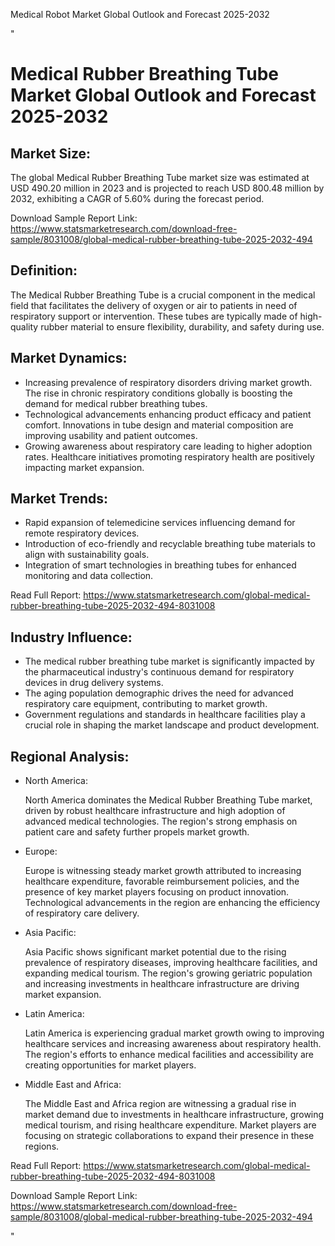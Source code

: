 Medical Robot Market Global Outlook and Forecast 2025-2032

"<html>
<body>
<h1>Medical Rubber Breathing Tube Market Global Outlook and Forecast 2025-2032</h1>

<h2>Market Size:</h2>
<p>The global Medical Rubber Breathing Tube market size was estimated at USD 490.20 million in 2023 and is projected to reach USD 800.48 million by 2032, exhibiting a CAGR of 5.60% during the forecast period.</p>
<p>Download Sample Report Link: <a href='https://www.statsmarketresearch.com/download-free-sample/8031008/global-medical-rubber-breathing-tube-2025-2032-494'>https://www.statsmarketresearch.com/download-free-sample/8031008/global-medical-rubber-breathing-tube-2025-2032-494</a></p>

<h2>Definition:</h2>
<p>The Medical Rubber Breathing Tube is a crucial component in the medical field that facilitates the delivery of oxygen or air to patients in need of respiratory support or intervention. These tubes are typically made of high-quality rubber material to ensure flexibility, durability, and safety during use.</p>

<h2>Market Dynamics:</h2>
<ul>
<li>Increasing prevalence of respiratory disorders driving market growth. The rise in chronic respiratory conditions globally is boosting the demand for medical rubber breathing tubes.</li>
<li>Technological advancements enhancing product efficacy and patient comfort. Innovations in tube design and material composition are improving usability and patient outcomes.</li>
<li>Growing awareness about respiratory care leading to higher adoption rates. Healthcare initiatives promoting respiratory health are positively impacting market expansion.</li>
</ul>

<h2>Market Trends:</h2>
<ul>
<li>Rapid expansion of telemedicine services influencing demand for remote respiratory devices.</li>
<li>Introduction of eco-friendly and recyclable breathing tube materials to align with sustainability goals.</li>
<li>Integration of smart technologies in breathing tubes for enhanced monitoring and data collection.</li>
</ul>
<p>Read Full Report: <a href='https://www.statsmarketresearch.com/global-medical-rubber-breathing-tube-2025-2032-494-8031008'>https://www.statsmarketresearch.com/global-medical-rubber-breathing-tube-2025-2032-494-8031008</a></p>

<h2>Industry Influence:</h2>
<ul>
<li>The medical rubber breathing tube market is significantly impacted by the pharmaceutical industry's continuous demand for respiratory devices in drug delivery systems.</li>
<li>The aging population demographic drives the need for advanced respiratory care equipment, contributing to market growth.</li>
<li>Government regulations and standards in healthcare facilities play a crucial role in shaping the market landscape and product development.</li>
</ul>

<h2>Regional Analysis:</h2>
<ul>
<li>North America:
  <p>North America dominates the Medical Rubber Breathing Tube market, driven by robust healthcare infrastructure and high adoption of advanced medical technologies. The region's strong emphasis on patient care and safety further propels market growth.</p>
</li>
<li>Europe:
  <p>Europe is witnessing steady market growth attributed to increasing healthcare expenditure, favorable reimbursement policies, and the presence of key market players focusing on product innovation. Technological advancements in the region are enhancing the efficiency of respiratory care delivery.</p>
</li>
<li>Asia Pacific:
  <p>Asia Pacific shows significant market potential due to the rising prevalence of respiratory diseases, improving healthcare facilities, and expanding medical tourism. The region's growing geriatric population and increasing investments in healthcare infrastructure are driving market expansion.</p>
</li>
<li>Latin America:
  <p>Latin America is experiencing gradual market growth owing to improving healthcare services and increasing awareness about respiratory health. The region's efforts to enhance medical facilities and accessibility are creating opportunities for market players.</p>
</li>
<li>Middle East and Africa:
  <p>The Middle East and Africa region are witnessing a gradual rise in market demand due to investments in healthcare infrastructure, growing medical tourism, and rising healthcare expenditure. Market players are focusing on strategic collaborations to expand their presence in these regions.</p>
</li>
</ul>
<p>Read Full Report: <a href='https://www.statsmarketresearch.com/global-medical-rubber-breathing-tube-2025-2032-494-8031008'>https://www.statsmarketresearch.com/global-medical-rubber-breathing-tube-2025-2032-494-8031008</a></p>

<p>Download Sample Report Link: <a href='https://www.statsmarketresearch.com/download-free-sample/8031008/global-medical-rubber-breathing-tube-2025-2032-494'>https://www.statsmarketresearch.com/download-free-sample/8031008/global-medical-rubber-breathing-tube-2025-2032-494</a></p>
</body>
</html>"

